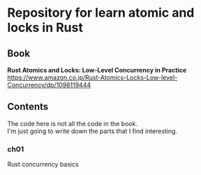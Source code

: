 # Repository for learn atomic and locks in Rust
## Book
**Rust Atomics and Locks: Low-Level Concurrency in Practice**   
https://www.amazon.co.jp/Rust-Atomics-Locks-Low-level-Concurrency/dp/1098119444

## Contents
The code here is not all the code in the book.   
I'm just going to write down the parts that I find interesting.
### ch01
Rust concurrency basics